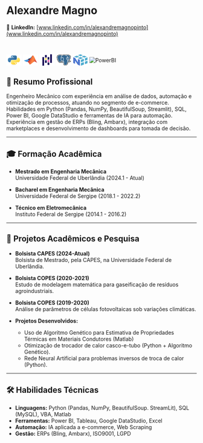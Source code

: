 # Alexandre Magno 
🔗 **LinkedIn:** [www.linkedin.com/in/alexandremagnopinto](www.linkedin.com/in/alexandremagnopinto)  
##

<div style="display: inline_block"><br>
  <img align="center" alt="Python" height="30" width="40" src="https://raw.githubusercontent.com/devicons/devicon/master/icons/python/python-original.svg">
  <img align="center" alt="MATLAB" height="30" width="40" src="https://raw.githubusercontent.com/devicons/devicon/master/icons/matlab/matlab-original.svg">
  <img align="center" alt="Pandas" height="30" width="40" src="https://raw.githubusercontent.com/devicons/devicon/master/icons/pandas/pandas-original.svg">
  <img align="center" alt="PostgreSQL" height="30" width="40" src="https://raw.githubusercontent.com/devicons/devicon/master/icons/postgresql/postgresql-original.svg">
  <img align="center" alt="NumPy" height="30" width="40" src="https://raw.githubusercontent.com/devicons/devicon/master/icons/numpy/numpy-original.svg">
  <img align="center" alt="PowerBI" height="30" width="40" src="https://raw.githubusercontent.com/microsoft/PowerBI-Icons/main/SVG/Power-BI.svg">
</div>

## 🚀 Resumo Profissional

Engenheiro Mecânico com experiência em análise de dados, automação e otimização de processos, atuando no segmento de e-commerce. Habilidades em Python (Pandas, NumPy, BeautifulSoup, Streamlit), SQL, Power BI, Google DataStudio e ferramentas de IA para automação. Experiência em gestão de ERPs (Bling, Ambarx), integração com marketplaces e desenvolvimento de dashboards para tomada de decisão.

---

## 🎓 Formação Acadêmica

- **Mestrado em Engenharia Mecânica**  
  Universidade Federal de Uberlândia (2024.1 - Atual)  

- **Bacharel em Engenharia Mecânica**  
  Universidade Federal de Sergipe (2018.1 - 2022.2)  

- **Técnico em Eletromecânica**  
  Instituto Federal de Sergipe (2014.1 - 2016.2)  

---

## 🔬 Projetos Acadêmicos e Pesquisa

- **Bolsista CAPES (2024-Atual)**  
  Bolsista de Mestrado, pela CAPES, na Universidade Federal de Uberlândia.
  
- **Bolsista COPES (2020-2021)**  
  Estudo de modelagem matemática para gaseificação de resíduos agroindustriais.  

- **Bolsista COPES (2019-2020)**  
  Análise de parâmetros de células fotovoltaicas sob variações climáticas.  

- **Projetos Desenvolvidos:**
  - Uso de Algoritmo Genético para Estimativa de Propriedades Térmicas em Materiais Condutores (Matlab)
  - Otimização de trocador de calor casco-e-tubo (Python + Algoritmo Genético).  
  - Rede Neural Artificial para problemas inversos de troca de calor (Python).  

---

## 🛠 Habilidades Técnicas

- **Linguagens:** Python (Pandas, NumPy, BeautifulSoup. StreamLit), SQL (MySQL), VBA, Matlab  
- **Ferramentas:** Power BI, Tableau, Google DataStudio, Excel  
- **Automação:** IA aplicada a e-commerce, Web Scraping  
- **Gestão:** ERPs (Bling, Ambarx), ISO9001, LGPD  
